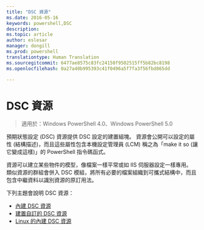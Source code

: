 ```yaml
---
title: "DSC 資源"
ms.date: 2016-05-16
keywords: powershell,DSC
description: 
ms.topic: article
author: eslesar
manager: dongill
ms.prod: powershell
translationtype: Human Translation
ms.sourcegitcommit: 6477ae8575c83fc24150f9502515ff5b82bc8198
ms.openlocfilehash: 0a27a40b995393c41f0496a5f7fa3f56fbd865dd

---
```


# DSC 資源

>適用於：Windows PowerShell 4.0、Windows PowerShell 5.0

預期狀態設定 (DSC) 資源提供 DSC 設定的建置組塊。 資源會公開可以設定的屬性 (結構描述)，而且這些屬性包含本機設定管理員 (LCM) 稱之為「make it so (讓它變成這樣)」的 PowerShell 指令碼函式。

資源可以建立某些物件的模型，像檔案一樣平常或如 IIS 伺服器設定一樣專用。  類似資源的群組會併入 DSC 模組，將所有必要的檔案組織到可攜式結構中，而且包含中繼資料以識別資源的原訂用法。  

下列主題會說明 DSC 資源：

- [內建 DSC 資源](builtInResource.md)
- [建置自訂的 DSC 資源](authoringResource.md)
- [Linux 的內建 DSC 資源](lnxBuiltInResources.md)




<!--HONumber=Jun16_HO4-->


